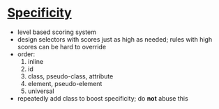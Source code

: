 # [Specificity](https://web.dev/learn/css/specificity/)

- level based scoring system
- design selectors with scores just as high as needed; rules with high scores can be hard to override
- order:
    1. inline
    2. id
    3. class, pseudo-class, attribute
    4. element, pseudo-element
    5. universal
- repeatedly add class to boost specificity; do **not** abuse this
